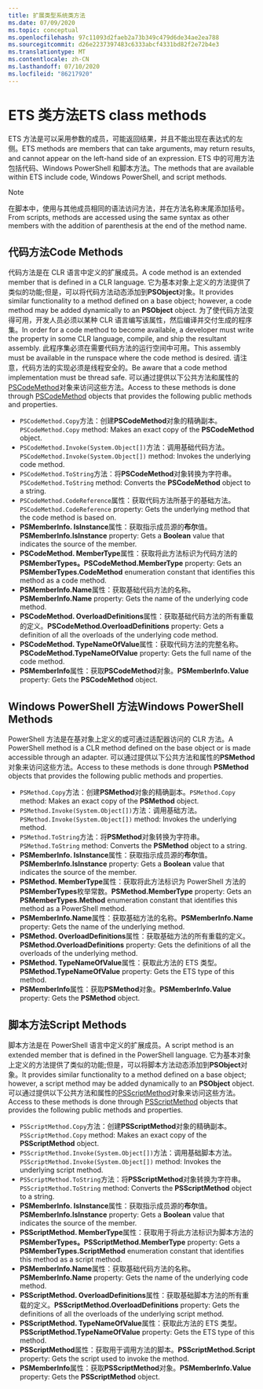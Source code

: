 ```yaml
---
title: 扩展类型系统类方法
ms.date: 07/09/2020
ms.topic: conceptual
ms.openlocfilehash: 97c11093d2faeb2a73b349c479d6de34ae2ea788
ms.sourcegitcommit: d26e2237397483c6333abcf4331bd82f2e72b4e3
ms.translationtype: MT
ms.contentlocale: zh-CN
ms.lasthandoff: 07/10/2020
ms.locfileid: "86217920"
---
```

# <a name="ets-class-methods"></a><span data-ttu-id="5cbc8-102">ETS 类方法</span><span class="sxs-lookup"><span data-stu-id="5cbc8-102">ETS class methods</span></span>

<span data-ttu-id="5cbc8-103">ETS 方法是可以采用参数的成员，可能返回结果，并且不能出现在表达式的左侧。</span><span class="sxs-lookup"><span data-stu-id="5cbc8-103">ETS methods are members that can take arguments, may return results, and cannot appear on the left-hand side of an expression.</span></span> <span data-ttu-id="5cbc8-104">ETS 中的可用方法包括代码、Windows PowerShell 和脚本方法。</span><span class="sxs-lookup"><span data-stu-id="5cbc8-104">The methods that are available within ETS include code, Windows PowerShell, and script methods.</span></span>

> [!NOTE]
> <span data-ttu-id="5cbc8-105">在脚本中，使用与其他成员相同的语法访问方法，并在方法名称末尾添加括号。</span><span class="sxs-lookup"><span data-stu-id="5cbc8-105">From scripts, methods are accessed using the same syntax as other members with the addition of parenthesis at the end of the method name.</span></span>

## <a name="code-methods"></a><span data-ttu-id="5cbc8-106">代码方法</span><span class="sxs-lookup"><span data-stu-id="5cbc8-106">Code Methods</span></span>

<span data-ttu-id="5cbc8-107">代码方法是在 CLR 语言中定义的扩展成员。</span><span class="sxs-lookup"><span data-stu-id="5cbc8-107">A code method is an extended member that is defined in a CLR language.</span></span> <span data-ttu-id="5cbc8-108">它为基本对象上定义的方法提供了类似的功能;但是，可以将代码方法动态添加到**PSObject**对象。</span><span class="sxs-lookup"><span data-stu-id="5cbc8-108">It provides similar functionality to a method defined on a base object; however, a code method may be added dynamically to an **PSObject** object.</span></span> <span data-ttu-id="5cbc8-109">为了使代码方法变得可用，开发人员必须以某种 CLR 语言编写该属性，然后编译并交付生成的程序集。</span><span class="sxs-lookup"><span data-stu-id="5cbc8-109">In order for a code method to become available, a developer must write the property in some CLR language, compile, and ship the resultant assembly.</span></span> <span data-ttu-id="5cbc8-110">此程序集必须在需要代码方法的运行空间中可用。</span><span class="sxs-lookup"><span data-stu-id="5cbc8-110">This assembly must be available in the runspace where the code method is desired.</span></span> <span data-ttu-id="5cbc8-111">请注意，代码方法的实现必须是线程安全的。</span><span class="sxs-lookup"><span data-stu-id="5cbc8-111">Be aware that a code method implementation must be thread safe.</span></span> <span data-ttu-id="5cbc8-112">可以通过提供以下公共方法和属性的[PSCodeMethod](/dotnet/api/system.management.automation.pscodemethod)对象来访问这些方法。</span><span class="sxs-lookup"><span data-stu-id="5cbc8-112">Access to these methods is done through [PSCodeMethod](/dotnet/api/system.management.automation.pscodemethod) objects that provides the following public methods and properties.</span></span>

- <span data-ttu-id="5cbc8-113">`PSCodeMethod.Copy`方法：创建**PSCodeMethod**对象的精确副本。</span><span class="sxs-lookup"><span data-stu-id="5cbc8-113">`PSCodeMethod.Copy` method: Makes an exact copy of the **PSCodeMethod** object.</span></span>
- <span data-ttu-id="5cbc8-114">`PSCodeMethod.Invoke(System.Object[])`方法：调用基础代码方法。</span><span class="sxs-lookup"><span data-stu-id="5cbc8-114">`PSCodeMethod.Invoke(System.Object[])` method: Invokes the underlying code method.</span></span>
- <span data-ttu-id="5cbc8-115">`PSCodeMethod.ToString`方法：将**PSCodeMethod**对象转换为字符串。</span><span class="sxs-lookup"><span data-stu-id="5cbc8-115">`PSCodeMethod.ToString` method: Converts the **PSCodeMethod** object to a string.</span></span>
- <span data-ttu-id="5cbc8-116">`PSCodeMethod.CodeReference`属性：获取代码方法所基于的基础方法。</span><span class="sxs-lookup"><span data-stu-id="5cbc8-116">`PSCodeMethod.CodeReference` property: Gets the underlying method that the code method is based on.</span></span>
- <span data-ttu-id="5cbc8-117">**PSMemberInfo. IsInstance**属性：获取指示成员源的**布尔**值。</span><span class="sxs-lookup"><span data-stu-id="5cbc8-117">**PSMemberInfo.IsInstance** property: Gets a **Boolean** value that indicates the source of the member.</span></span>
- <span data-ttu-id="5cbc8-118">**PSCodeMethod. MemberType**属性：获取将此方法标识为代码方法的**PSMemberTypes。**</span><span class="sxs-lookup"><span data-stu-id="5cbc8-118">**PSCodeMethod.MemberType** property: Gets an **PSMemberTypes.CodeMethod** enumeration constant that identifies this method as a code method.</span></span>
- <span data-ttu-id="5cbc8-119">**PSMemberInfo.Name**属性：获取基础代码方法的名称。</span><span class="sxs-lookup"><span data-stu-id="5cbc8-119">**PSMemberInfo.Name** property: Gets the name of the underlying code method.</span></span>
- <span data-ttu-id="5cbc8-120">**PSCodeMethod. OverloadDefinitions**属性：获取基础代码方法的所有重载的定义。</span><span class="sxs-lookup"><span data-stu-id="5cbc8-120">**PSCodeMethod.OverloadDefinitions** property: Gets a definition of all the overloads of the underlying code method.</span></span>
- <span data-ttu-id="5cbc8-121">**PSCodeMethod. TypeNameOfValue**属性：获取代码方法的完整名称。</span><span class="sxs-lookup"><span data-stu-id="5cbc8-121">**PSCodeMethod.TypeNameOfValue** property: Gets the full name of the code method.</span></span>
- <span data-ttu-id="5cbc8-122">**PSMemberInfo**属性：获取**PSCodeMethod**对象。</span><span class="sxs-lookup"><span data-stu-id="5cbc8-122">**PSMemberInfo.Value** property: Gets the **PSCodeMethod** object.</span></span>

## <a name="windows-powershell-methods"></a><span data-ttu-id="5cbc8-123">Windows PowerShell 方法</span><span class="sxs-lookup"><span data-stu-id="5cbc8-123">Windows PowerShell Methods</span></span>

<span data-ttu-id="5cbc8-124">PowerShell 方法是在基对象上定义的或可通过适配器访问的 CLR 方法。</span><span class="sxs-lookup"><span data-stu-id="5cbc8-124">A PowerShell method is a CLR method defined on the base object or is made accessible through an adapter.</span></span> <span data-ttu-id="5cbc8-125">可以通过提供以下公共方法和属性的**PSMethod**对象来访问这些方法。</span><span class="sxs-lookup"><span data-stu-id="5cbc8-125">Access to these methods is done through **PSMethod** objects that provides the following public methods and properties.</span></span>

- <span data-ttu-id="5cbc8-126">`PSMethod.Copy`方法：创建**PSMethod**对象的精确副本。</span><span class="sxs-lookup"><span data-stu-id="5cbc8-126">`PSMethod.Copy` method: Makes an exact copy of the **PSMethod** object.</span></span>
- <span data-ttu-id="5cbc8-127">`PSMethod.Invoke(System.Object[])`方法：调用基础方法。</span><span class="sxs-lookup"><span data-stu-id="5cbc8-127">`PSMethod.Invoke(System.Object[])` method: Invokes the underlying method.</span></span>
- <span data-ttu-id="5cbc8-128">`PSMethod.ToString`方法：将**PSMethod**对象转换为字符串。</span><span class="sxs-lookup"><span data-stu-id="5cbc8-128">`PSMethod.ToString` method: Converts the **PSMethod** object to a string.</span></span>
- <span data-ttu-id="5cbc8-129">**PSMemberInfo. IsInstance**属性：获取指示成员源的**布尔**值。</span><span class="sxs-lookup"><span data-stu-id="5cbc8-129">**PSMemberInfo.IsInstance** property: Gets a **Boolean** value that indicates the source of the member.</span></span>
- <span data-ttu-id="5cbc8-130">**PSMethod. MemberType**属性：获取将此方法标识为 PowerShell 方法的**PSMemberTypes**枚举常数。</span><span class="sxs-lookup"><span data-stu-id="5cbc8-130">**PSMethod.MemberType** property: Gets an **PSMemberTypes.Method** enumeration constant that identifies this method as a PowerShell method.</span></span>
- <span data-ttu-id="5cbc8-131">**PSMemberInfo.Name**属性：获取基础方法的名称。</span><span class="sxs-lookup"><span data-stu-id="5cbc8-131">**PSMemberInfo.Name** property: Gets the name of the underlying method.</span></span>
- <span data-ttu-id="5cbc8-132">**PSMethod. OverloadDefinitions**属性：获取基础方法的所有重载的定义。</span><span class="sxs-lookup"><span data-stu-id="5cbc8-132">**PSMethod.OverloadDefinitions** property: Gets the definitions of all the overloads of the underlying method.</span></span>
- <span data-ttu-id="5cbc8-133">**PSMethod. TypeNameOfValue**属性：获取此方法的 ETS 类型。</span><span class="sxs-lookup"><span data-stu-id="5cbc8-133">**PSMethod.TypeNameOfValue** property: Gets the ETS type of this method.</span></span>
- <span data-ttu-id="5cbc8-134">**PSMemberInfo**属性：获取**PSMethod**对象。</span><span class="sxs-lookup"><span data-stu-id="5cbc8-134">**PSMemberInfo.Value** property: Gets the **PSMethod** object.</span></span>

## <a name="script-methods"></a><span data-ttu-id="5cbc8-135">脚本方法</span><span class="sxs-lookup"><span data-stu-id="5cbc8-135">Script Methods</span></span>

<span data-ttu-id="5cbc8-136">脚本方法是在 PowerShell 语言中定义的扩展成员。</span><span class="sxs-lookup"><span data-stu-id="5cbc8-136">A script method is an extended member that is defined in the PowerShell language.</span></span> <span data-ttu-id="5cbc8-137">它为基本对象上定义的方法提供了类似的功能;但是，可以将脚本方法动态添加到**PSObject**对象。</span><span class="sxs-lookup"><span data-stu-id="5cbc8-137">It provides similar functionality to a method defined on a base object; however, a script method may be added dynamically to an **PSObject** object.</span></span> <span data-ttu-id="5cbc8-138">可以通过提供以下公共方法和属性的[PSScriptMethod](/dotnet/api/system.management.automation.psscriptmethod)对象来访问这些方法。</span><span class="sxs-lookup"><span data-stu-id="5cbc8-138">Access to these methods is done through [PSScriptMethod](/dotnet/api/system.management.automation.psscriptmethod) objects that provides the following public methods and properties.</span></span>

- <span data-ttu-id="5cbc8-139">`PSScriptMethod.Copy`方法：创建**PSScriptMethod**对象的精确副本。</span><span class="sxs-lookup"><span data-stu-id="5cbc8-139">`PSScriptMethod.Copy` method: Makes an exact copy of the **PSScriptMethod** object.</span></span>
- <span data-ttu-id="5cbc8-140">`PSScriptMethod.Invoke(System.Object[])`方法：调用基础脚本方法。</span><span class="sxs-lookup"><span data-stu-id="5cbc8-140">`PSScriptMethod.Invoke(System.Object[])` method: Invokes the underlying script method.</span></span>
- <span data-ttu-id="5cbc8-141">`PSScriptMethod.ToString`方法：将**PSScriptMethod**对象转换为字符串。</span><span class="sxs-lookup"><span data-stu-id="5cbc8-141">`PSScriptMethod.ToString` method: Converts the **PSScriptMethod** object to a string.</span></span>
- <span data-ttu-id="5cbc8-142">**PSMemberInfo. IsInstance**属性：获取指示成员源的**布尔**值。</span><span class="sxs-lookup"><span data-stu-id="5cbc8-142">**PSMemberInfo.IsInstance** property: Gets a **Boolean** value that indicates the source of the member.</span></span>
- <span data-ttu-id="5cbc8-143">**PSScriptMethod. MemberType**属性：获取用于将此方法标识为脚本方法的**PSMemberTypes。**</span><span class="sxs-lookup"><span data-stu-id="5cbc8-143">**PSScriptMethod.MemberType** property: Gets a **PSMemberTypes.ScriptMethod** enumeration constant that identifies this method as a script method.</span></span>
- <span data-ttu-id="5cbc8-144">**PSMemberInfo.Name**属性：获取基础代码方法的名称。</span><span class="sxs-lookup"><span data-stu-id="5cbc8-144">**PSMemberInfo.Name** property: Gets the name of the underlying code method.</span></span>
- <span data-ttu-id="5cbc8-145">**PSScriptMethod. OverloadDefinitions**属性：获取基础脚本方法的所有重载的定义。</span><span class="sxs-lookup"><span data-stu-id="5cbc8-145">**PSScriptMethod.OverloadDefinitions** property: Gets the definitions of all the overloads of the underlying script method.</span></span>
- <span data-ttu-id="5cbc8-146">**PSScriptMethod. TypeNameOfValue**属性：获取此方法的 ETS 类型。</span><span class="sxs-lookup"><span data-stu-id="5cbc8-146">**PSScriptMethod.TypeNameOfValue** property: Gets the ETS type of this method.</span></span>
- <span data-ttu-id="5cbc8-147">**PSScriptMethod**属性：获取用于调用方法的脚本。</span><span class="sxs-lookup"><span data-stu-id="5cbc8-147">**PSScriptMethod.Script** property: Gets the script used to invoke the method.</span></span>
- <span data-ttu-id="5cbc8-148">**PSMemberInfo**属性：获取**PSScriptMethod**对象。</span><span class="sxs-lookup"><span data-stu-id="5cbc8-148">**PSMemberInfo.Value** property: Gets the **PSScriptMethod** object.</span></span>
